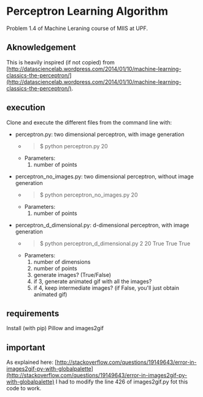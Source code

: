 Perceptron Learning Algorithm
=============================

Problem 1.4 of Machine Leraning course of MIIS at UPF.


Aknowledgement
--------------

This is heavily inspired (if not copied) from [http://datasciencelab.wordpress.com/2014/01/10/machine-learning-classics-the-perceptron/](http://datasciencelab.wordpress.com/2014/01/10/machine-learning-classics-the-perceptron/).


execution
---------

Clone and execute the different files from the command line with:

* perceptron.py: two dimensional perceptron, with image generation
    - <blockquote>$ python perceptron.py 20</blockquote>
    - Parameters:
        1. number of points

* perceptron_no_images.py: two dimensional perceptron, without image generation
    - <blockquote>$ python perceptron_no_images.py 20</blockquote>
    - Parameters:
        1. number of points

* perceptron_d_dimensional.py: d-dimensional perceptron, with image generation
    - <blockquote>$ python perceptron_d_dimensional.py 2 20 True True True</blockquote>
    - Parameters:
        1. number of dimensions
        2. number of points
        3. generate images? (True/False)
        4. if 3, generate animated gif with all the images?
        5. if 4, keep intermediate images? (if False, you'll just obtain animated gif)


requirements
------------

Install (with pip) Pillow and images2gif


important
---------

As explained here: [http://stackoverflow.com/questions/19149643/error-in-images2gif-py-with-globalpalette](http://stackoverflow.com/questions/19149643/error-in-images2gif-py-with-globalpalette) I had to modify the line 426 of images2gif.py fot this code to work.